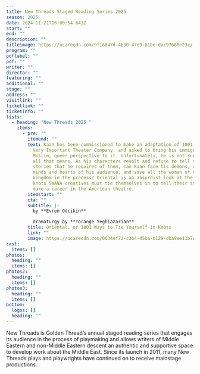 ```yaml
---
title: New Threads Staged Reading Series 2025
season: 2025
date: 2024-11-21T16:00:54.641Z
start: ""
end: ""
description: ""
titleimage: https://ucarecdn.com/9f16647d-4b30-47e9-81be-dac97688e23c/
program: ""
pdflabel: ""
pdf: ""
writer: ""
director: ""
featuring: ""
additional: ""
stage: ""
address: ""
visitlink: ""
ticketlink: ""
ticketinfo: ""
lists:
  - heading: "New Threads 2025 "
    items:
      - pre: ""
        itemend: ""
        text: Kaan has been commissioned to make an adaptation of 1001 Nights from a
          Very Important Theater Company, and asked to bring his immigrant,
          Muslim, queer perspective to it. Unfortunately, he is not sure what
          all that means. As his characters revolt and refuse to tell the
          stories that he requires of them, can Kaan face his demons, change the
          minds and hearts of his audience, and save all the women of the
          kingdom in the process? Oriental is an absurdist look at the hilarious
          knots SWANA creatives must tie themselves in to tell their stories and
          make a career in the American theatre.
        itemstart: ""
        cta: ""
        subtitle: |-
          by **Evren Odcikin** 

          dramaturgy by **Torange Yeghiazarian**
        title: Oriental, or 1001 Ways to Tie Yourself in Knots
        link: ""
        image: https://ucarecdn.com/0634ef72-c3b4-45ba-b129-dba9ee11b7e1/
cast:
  items: []
photos:
  heading: ""
  items: []
photos2:
  heading: ""
  items: []
photos3:
  heading: ""
  items: []
bottom:
  logos: []
  heading: ""
---
```

New Threads is Golden Thread’s annual staged reading series that engages its audience in the process of playmaking and allows writers of Middle Eastern and non-Middle Eastern descent an authentic and supportive space to develop work about the Middle East. Since its launch in 2011, many New Threads plays and playwrights have continued on to receive mainstage productions.